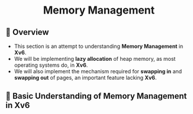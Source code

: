 <h1 align="center">Memory Management</h1>

##  :beginner: Overview
* This section is an attempt to understanding **Memory Management** in **Xv6**.
* We will be implementing **lazy allocation** of heap memory, as most operating systems do, in **Xv6**.
* We will also implement the mechanism required for **swapping in** and **swapping out** of pages, an important feature lacking **Xv6**.
##  :round_pushpin: Basic Understanding of Memory Management in Xv6
